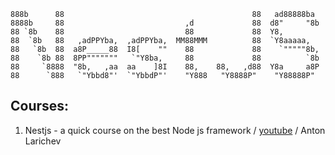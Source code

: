 
    888b      88                                          88   ad88888ba   
    8888b     88                           ,d             88  d8"     "8b  
    88 `8b    88                           88             88  Y8,          
    88  `8b   88   ,adPPYba,  ,adPPYba,  MM88MMM          88  `Y8aaaaa,    
    88   `8b  88  a8P_____88  I8[    ""    88             88    `"""""8b,  
    88    `8b 88  8PP"""""""   `"Y8ba,     88             88          `8b  
    88     `8888  "8b,   ,aa  aa    ]8I    88,    88,   ,d88  Y8a     a8P  
    88      `888   `"Ybbd8"'  `"YbbdP"'    "Y888   "Y8888P"    "Y88888P"   

## Courses:

1. Nestjs - a quick course on the best Node js framework / [youtube](https://youtu.be/j2-GqaeSueA) / Anton Larichev